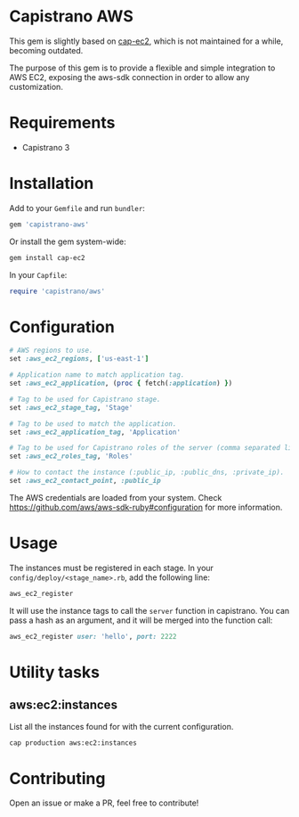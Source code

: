 Capistrano AWS
==============

This gem is slightly based on [cap-ec2](https://github.com/forward3d/cap-ec2), which is not maintained for a while, becoming outdated.

The purpose of this gem is to provide a flexible and simple integration to AWS EC2, exposing the aws-sdk connection in order to allow any customization.

# Requirements

* Capistrano 3

# Installation

Add to your `Gemfile` and run `bundler`:
```ruby
gem 'capistrano-aws'
```

Or install the gem system-wide:
```bash
gem install cap-ec2
```

In your `Capfile`:
```ruby
require 'capistrano/aws'
```

# Configuration

```ruby
# AWS regions to use.
set :aws_ec2_regions, ['us-east-1']

# Application name to match application tag.
set :aws_ec2_application, (proc { fetch(:application) })

# Tag to be used for Capistrano stage.
set :aws_ec2_stage_tag, 'Stage'

# Tag to be used to match the application.
set :aws_ec2_application_tag, 'Application'

# Tag to be used for Capistrano roles of the server (comma separated list).
set :aws_ec2_roles_tag, 'Roles'

# How to contact the instance (:public_ip, :public_dns, :private_ip).
set :aws_ec2_contact_point, :public_ip
```

The AWS credentials are loaded from your system. Check https://github.com/aws/aws-sdk-ruby#configuration for more information.

# Usage

The instances must be registered in each stage. In your `config/deploy/<stage_name>.rb`, add the following line:

```ruby
aws_ec2_register
```

It will use the instance tags to call the `server` function in capistrano. You can pass a hash as an argument, and it will be merged into the function call:

```ruby
aws_ec2_register user: 'hello', port: 2222
```

# Utility tasks

## aws:ec2:instances

List all the instances found for with the current configuration.

```bash
cap production aws:ec2:instances
```

# Contributing

Open an issue or make a PR, feel free to contribute!
